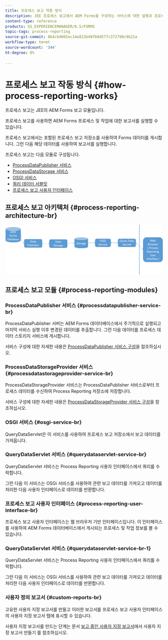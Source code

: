 ```yaml
---
title: 프로세스 보고 작동 방식
description: JEE 프로세스 보고에서 AEM Forms을 구성하는 서비스에 대한 설명과 프로세스 보고 UI 소개
content-type: reference
products: SG_EXPERIENCEMANAGER/6.5/FORMS
topic-tags: process-reporting
source-git-commit: 8b4cb4065ec14e813b49fb0d577c372790c9b21a
workflow-type: tm+mt
source-wordcount: '344'
ht-degree: 0%

---
```



# 프로세스 보고 작동 방식 {#how-process-reporting-works}

프로세스 보고는 JEE의 AEM Forms 보고 모듈입니다.

프로세스 보고를 사용하면 AEM Forms 프로세스 및 작업에 대한 보고서를 실행할 수 있습니다.

프로세스 보고에서는 포함된 프로세스 보고 저장소를 사용하여 Forms 데이터를 게시합니다. 그런 다음 해당 데이터를 사용하여 보고서를 실행합니다.

프로세스 보고는 다음 모듈로 구성됩니다.

* [ProcessDataPublisher 서비스](/help/forms/using/process-reporting/process-reporting-architecture.md#p-processdatapublisher-service-br-p)
* [ProcessDataStorage 서비스](/help/forms/using/process-reporting/process-reporting-architecture.md#p-processdatastorageprovider-service-br-p)
* [OSGI 서비스](/help/forms/using/process-reporting/process-reporting-architecture.md#p-osgi-service-br-p)
* [쿼리 데이터 서블릿](/help/forms/using/process-reporting/process-reporting-architecture.md#p-querydataservlet-service-br-p)
* [프로세스 보고 사용자 인터페이스](/help/forms/using/process-reporting/process-reporting-architecture.md#p-process-reporting-user-interface-br-p)

## 프로세스 보고 아키텍처 {#process-reporting-architecture-br}

![processreportingarchitecture](assets/processreportingarchitecture.png)

## 프로세스 보고 모듈 {#process-reporting-modules}

### ProcessDataPublisher 서비스 {#processdatapublisher-service-br}

ProcessDataPublisher 서버는 AEM Forms 데이터베이스에서 주기적으로 실행되고 마지막 서비스 실행 이후 변경된 데이터를 추출합니다. 그런 다음 데이터를 프로세스 데이터 스토리지 서비스에 게시합니다.

서비스 구성에 대한 자세한 내용은 [ProcessDataPublisher 서비스 구성](/help/forms/using/process-reporting/install-start-process-reporting.md#p-reportconfiguration-service-p)을 참조하십시오.

### ProcessDataStorageProvider 서비스 {#processdatastorageprovider-service-br}

ProcessDataStorageProvider 서비스는 ProcessDataPublisher 서비스로부터 프로세스 데이터를 수신하여 Process Reporting 저장소에 저장합니다.

서비스 구성에 대한 자세한 내용은 [ProcessDataStorageProvider 서비스 구성](/help/forms/using/process-reporting/install-start-process-reporting.md#p-to-configure-the-process-reporting-repository-locations-p)을 참조하십시오.

### OSGI 서비스 {#osgi-service-br}

QueryDataServlet은 이 서비스를 사용하여 프로세스 보고 저장소에서 보고 데이터를 가져옵니다.

### QueryDataServlet 서비스 {#querydataservlet-service-br}

QueryDataServlet 서비스는 Process Reporting 사용자 인터페이스에서 쿼리를 수락합니다.

그런 다음 이 서비스는 OSGi 서비스를 사용하여 관련 보고 데이터를 가져오고 데이터를 처리한 다음 사용자 인터페이스로 데이터를 반환합니다.

### 프로세스 보고 사용자 인터페이스 {#process-reporting-user-interface-br}

프로세스 보고 사용자 인터페이스는 웹 브라우저 기반 인터페이스입니다. 이 인터페이스를 사용하여 AEM Forms 데이터베이스에서 게시되는 프로세스 및 작업 정보를 볼 수 있습니다.

### QueryDataServlet 서비스 {#querydataservlet-service-br-1}

QueryDataServlet 서비스는 Process Reporting 사용자 인터페이스에서 쿼리를 수락합니다.

그런 다음 이 서비스는 OSGi 서비스를 사용하여 관련 보고 데이터를 가져오고 데이터를 처리한 다음 사용자 인터페이스로 데이터를 반환합니다.

### 사용자 정의 보고서 {#custom-reports-br}

고유한 사용자 지정 보고서를 만들고 이러한 보고서를 프로세스 보고 사용자 인터페이스의 사용자 지정 보고서 탭에 표시할 수 있습니다.

사용자 지정 보고서를 만드는 단계는 문서 [보고 중인 사용자 지정 보고서](/help/forms/using/process-reporting/process-reporting-custom-reports.md)에서 사용자 지정 보고서 만들기 를 참조하십시오.
